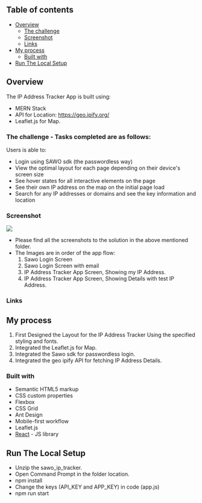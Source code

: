 ## Table of contents

- [Overview](#overview)
  - [The challenge](#the-challenge)
  - [Screenshot](#screenshot)
  - [Links](#links)
- [My process](#my-process)
  - [Built with](#built-with)
- [Run The Local Setup](#run-local)
## Overview

The IP Address Tracker App is built using:
- MERN Stack
- API for Location: https://geo.ipify.org/
- Leaflet.js for Map.


### The challenge - Tasks completed are as follows:

Users is able to:

- Login using SAWO sdk (the passwordless way)
- View the optimal layout for each page depending on their device's screen size
- See hover states for all interactive elements on the page
- See their own IP address on the map on the initial page load
- Search for any IP addresses or domains and see the key information and location

### Screenshot

![](./Solution_Screenshots/) 
- Please find all the screenshots to the solution in the above mentioned folder.
- The Images are in order of the app flow:
  1. Sawo Login Screen 
  2. Sawo Login Screen with email
  3. IP Address Tracker App Screen, Showing my IP Address.
  4. IP Address Tracker App Screen, Showing Details with test IP Address.

### Links


## My process
1. First Designed the Layout for the IP Address Tracker Using the specified styling and fonts.
2. Integrated the Leaflet.js for Map.
3. Integrated the Sawo sdk for passwordless login.
4. Integrated the geo ipify API for fetching IP Address Details.

### Built with

- Semantic HTML5 markup
- CSS custom properties
- Flexbox
- CSS Grid
- Ant Design 
- Mobile-first workflow
- Leaflet.js
- [React](https://reactjs.org/) - JS library

## Run The Local Setup 
- Unzip the sawo_ip_tracker.
- Open Command Prompt in the folder location.
- npm install 
- Change the keys (API_KEY and APP_KEY) in code (app.js)
- npm run start
